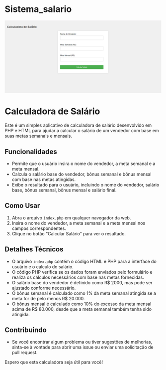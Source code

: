# Sistema_salario


![image info](img/capa.png)
# Calculadora de Salário

Este é um simples aplicativo de calculadora de salário desenvolvido em PHP e HTML para ajudar a calcular o salário de um vendedor com base em suas metas semanais e mensais.

## Funcionalidades

- Permite que o usuário insira o nome do vendedor, a meta semanal e a meta mensal.
- Calcula o salário base do vendedor, bônus semanal e bônus mensal com base nas metas atingidas.
- Exibe o resultado para o usuário, incluindo o nome do vendedor, salário base, bônus semanal, bônus mensal e salário final.

## Como Usar

1. Abra o arquivo `index.php` em qualquer navegador da web.
2. Insira o nome do vendedor, a meta semanal e a meta mensal nos campos correspondentes.
3. Clique no botão "Calcular Salário" para ver o resultado.

## Detalhes Técnicos

- O arquivo `index.php` contém o código HTML e PHP para a interface do usuário e o cálculo do salário.
- O código PHP verifica se os dados foram enviados pelo formulário e realiza os cálculos necessários com base nas metas fornecidas.
- O salário base do vendedor é definido como R$ 2000, mas pode ser ajustado conforme necessário.
- O bônus semanal é calculado como 1% da meta semanal atingida se a meta for de pelo menos R$ 20.000.
- O bônus mensal é calculado como 10% do excesso da meta mensal acima de R$ 80.000, desde que a meta semanal também tenha sido atingida.

## Contribuindo

- Se você encontrar algum problema ou tiver sugestões de melhorias, sinta-se à vontade para abrir uma issue ou enviar uma solicitação de pull request.

Espero que esta calculadora seja útil para você!
